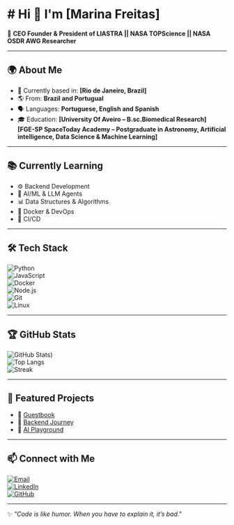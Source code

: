 # # Hi 👋 I'm [Marina Freitas]

🚀 **CEO Founder & President of LIASTRA || NASA TOPScience || NASA OSDR AWG Researcher**

---

## 🌍 About Me  
- 📍 Currently based in: **[Rio de Janeiro, Brazil]**  
- 🌎 From: **Brazil and Portugual**  
- 🗣️ Languages: **Portuguese, English and Spanish**  
- 🎓 Education: **[University Of Aveiro – B.sc.Biomedical Research]**  
                 **[FGE-SP SpaceToday Academy – Postgraduate in Astronomy, Artificial intelligence, Data Science & Machine Learning]** 
---

## 📚 Currently Learning  
- ⚙️ Backend Development  
- 🤖 AI/ML & LLM Agents  
- 📊 Data Structures & Algorithms  
- 🐳 Docker & DevOps  
- 🔄 CI/CD  

---

## 🛠️ Tech Stack  

![Python](https://img.shields.io/badge/Python-3776AB?style=for-the-badge&logo=python&logoColor=white)  
![JavaScript](https://img.shields.io/badge/JavaScript-F7DF1E?style=for-the-badge&logo=javascript&logoColor=black)  
![Docker](https://img.shields.io/badge/Docker-2496ED?style=for-the-badge&logo=docker&logoColor=white)  
![Node.js](https://img.shields.io/badge/Node.js-339933?style=for-the-badge&logo=nodedotjs&logoColor=white)  
![Git](https://img.shields.io/badge/Git-F05032?style=for-the-badge&logo=git&logoColor=white)  
![Linux](https://img.shields.io/badge/Linux-FCC624?style=for-the-badge&logo=linux&logoColor=black)  

---

## 🏆 GitHub Stats  

![GitHub Stats](https://github-readme-stats.vercel.app/api?username=aniramanin&show_icons=true&theme=radical))  
![Top Langs](https://github-readme-stats.vercel.app/api/top-langs/?username=aniramanin&layout=compact&theme=radical)  
![Streak](https://github-readme-streak-stats.herokuapp.com/?user=aniramanin&theme=radical)  

---

## 📌 Featured Projects  
- 📝 [Guestbook](https://github.com/aniramanin/guestbook)
- 🔧 [Backend Journey](https://github.com/aniramanin/backend-journey)
- 🤖 [AI Playground](https://github.com/aniramanin/ai-playground)
---

## 📫 Connect with Me  
[![Email](https://img.shields.io/badge/Email-D14836?style=for-the-badge&logo=gmail&logoColor=white)](mailto:marinacorreafreitas27@email.com)  
[![LinkedIn](https://img.shields.io/badge/LinkedIn-0A66C2?style=for-the-badge&logo=linkedin&logoColor=white)](https://linkedin.com/in/marina-freitas-596094184)  
[![GitHub](https://img.shields.io/badge/GitHub-100000?style=for-the-badge&logo=github&logoColor=white)](https://github.com/aniramanin)  

---

✨ *"Code is like humor. When you have to explain it, it’s bad."*  
